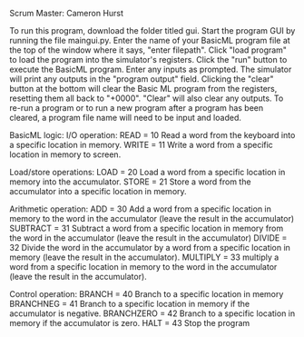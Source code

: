 Scrum Master: Cameron Hurst

To run this program, download the folder titled gui. Start the program GUI by running the file maingui.py. Enter the name of your BasicML program file at the top of the window where it says, "enter filepath". Click "load program" to load the program into the simulator's registers. Click the "run" button to execute the BasicML program. Enter any inputs as prompted. The simulator will print any outputs in the "program output" field. Clicking the "clear" button at the bottom will clear the Basic ML program from the registers, resetting them all back to "+0000". "Clear" will also clear any outputs. To re-run a program or to run a new program after a program has been cleared, a program file name will need to be input and loaded.

BasicML logic:
I/O operation: READ = 10 Read a word from the keyboard into a specific location in memory. WRITE = 11 Write a word from a specific location in memory to screen.

Load/store operations: LOAD = 20 Load a word from a specific location in memory into the accumulator. STORE = 21 Store a word from the accumulator into a specific location in memory.

Arithmetic operation: ADD = 30 Add a word from a specific location in memory to the word in the accumulator (leave the result in the accumulator) SUBTRACT = 31 Subtract a word from a specific location in memory from the word in the accumulator (leave the result in the accumulator) DIVIDE = 32 Divide the word in the accumulator by a word from a specific location in memory (leave the result in the accumulator). MULTIPLY = 33 multiply a word from a specific location in memory to the word in the accumulator (leave the result in the accumulator).

Control operation: BRANCH = 40 Branch to a specific location in memory BRANCHNEG = 41 Branch to a specific location in memory if the accumulator is negative. BRANCHZERO = 42 Branch to a specific location in memory if the accumulator is zero. HALT = 43 Stop the program
